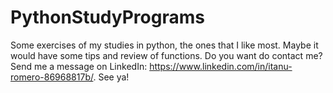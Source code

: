 # PythonStudyPrograms
 Some exercises of my studies in python, the ones that I like most.
 Maybe it would have some tips and review of functions.
Do you want do contact me? Send me a message on LinkedIn: https://www.linkedin.com/in/itanu-romero-86968817b/.
See ya!
